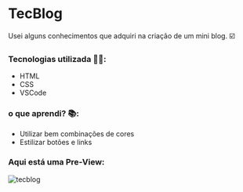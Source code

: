 # TecBlog

Usei alguns conhecimentos que adquiri na criação de um mini blog. ☑️

### Tecnologias utilizada 👨‍💻: 
- HTML
- CSS
- VSCode

### o que aprendi? 📚:
- Utilizar bem combinações de cores
- Estilizar botões e links

### Aqui está uma Pre-View:
![tecblog](https://user-images.githubusercontent.com/59569208/111883443-6ffb3580-89cc-11eb-917a-ed4997a72338.jpg)
